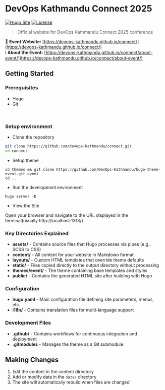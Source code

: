 # DevOps Kathmandu Connect 2025

[![Hugo Site](https://img.shields.io/badge/Built%20with-Hugo-ff4088)](https://gohugo.io/)
[![License](https://img.shields.io/badge/License-MIT-blue.svg)](LICENSE)

> Official website for DevOps Kathmandu Connect 2025 conference

📅 **Event Website:** [https://devops-kathmandu.github.io/connect/](https://devops-kathmandu.github.io/connect/)  
ℹ️ **About the Event:** [https://devops-kathmandu.github.io/connect/about-event/](https://devops-kathmandu.github.io/connect/about-event/)


## Getting Started

### Prerequisites
- Hugo
- Git

<br>

### Setup environment
- Clone the repository

```sh
git clone https://github.com/devops-kathmandu/connect.git
cd connect
```

- Setup theme

```
cd themes && git clone https://github.com/DevOps-Kathmandu/hugo-theme-event.git event
cd ..
```

- Run the development environment

```
hugo server -D
```

- View the Site

Open your browser and navigate to the URL displayed in the terminal(usually http://localhost:1313/)

### Key Directories Explained

- **assets/** - Contains source files that Hugo processes via pipes (e.g., SCSS to CSS)
- **content/** - All content for your website in Markdown format
- **layouts/** - Custom HTML templates that override theme defaults
- **static/** - Files copied directly to the output directory without processing
- **themes/event/** - The theme containing base templates and styles
- **public/** - Contains the generated HTML site after building with Hugo

### Configuration

- **hugo.yaml** - Main configuration file defining site parameters, menus, etc.
- **i18n/** - Contains translation files for multi-language support

### Development Files

- **.github/** - Contains workflows for continuous integration and deployment
- **.gitmodules** - Manages the theme as a Git submodule

## Making Changes

1. Edit the content in the content directory
2. Add or modify data in the `data/` directory
3. The site will automatically rebuild when files are changed
